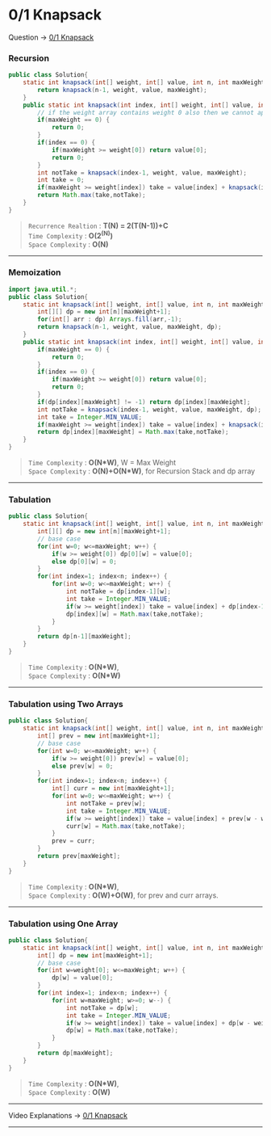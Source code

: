 # 0/1 Knapsack
Question -> [0/1 Knapsack](https://www.codingninjas.com/codestudio/problems/0-1-knapsack_920542)    

### Recursion
```java
public class Solution{
    static int knapsack(int[] weight, int[] value, int n, int maxWeight) {
        return knapsack(n-1, weight, value, maxWeight);
    }
    public static int knapsack(int index, int[] weight, int[] value, int maxWeight) {
        // if the weight array contains weight 0 also then we cannot apply this check, then we have to move till index=0
        if(maxWeight == 0) {
            return 0;
        }
        if(index == 0) {
            if(maxWeight >= weight[0]) return value[0];
            return 0;
        }
        int notTake = knapsack(index-1, weight, value, maxWeight);
        int take = 0;
        if(maxWeight >= weight[index]) take = value[index] + knapsack(index-1, weight, value, maxWeight-weight[index]);
        return Math.max(take,notTake);
    }
}
```         
> `Recurrence Realtion` : **T(N) = 2(T(N-1))+C**     
> `Time Complexity` : **O(2<sup>(N)</sup>)**          
> `Space Complexity` : **O(N)**    
---
### Memoization
```java
import java.util.*;
public class Solution{
    static int knapsack(int[] weight, int[] value, int n, int maxWeight) {
        int[][] dp = new int[n][maxWeight+1];
        for(int[] arr : dp) Arrays.fill(arr,-1);
        return knapsack(n-1, weight, value, maxWeight, dp);
    }
    public static int knapsack(int index, int[] weight, int[] value, int maxWeight, int[][] dp) {
        if(maxWeight == 0) {
            return 0;
        }
        if(index == 0) {
            if(maxWeight >= weight[0]) return value[0];
            return 0;
        }
        if(dp[index][maxWeight] != -1) return dp[index][maxWeight];
        int notTake = knapsack(index-1, weight, value, maxWeight, dp);
        int take = Integer.MIN_VALUE;
        if(maxWeight >= weight[index]) take = value[index] + knapsack(index-1, weight, value, maxWeight-weight[index], dp);
        return dp[index][maxWeight] = Math.max(take,notTake);
    }
}
```
> `Time Complexity` : **O(N\*W)**, W = Max Weight          
> `Space Complexity` : **O(N)+O(N\*W)**, for Recursion Stack and dp array
---
### Tabulation
```java
public class Solution{
    static int knapsack(int[] weight, int[] value, int n, int maxWeight) {
        int[][] dp = new int[n][maxWeight+1];
        // base case
        for(int w=0; w<=maxWeight; w++) {
            if(w >= weight[0]) dp[0][w] = value[0];
            else dp[0][w] = 0;
        }
        for(int index=1; index<n; index++) {
            for(int w=0; w<=maxWeight; w++) {
                int notTake = dp[index-1][w];
                int take = Integer.MIN_VALUE;
                if(w >= weight[index]) take = value[index] + dp[index-1][w-weight[index]];
                dp[index][w] = Math.max(take,notTake);
            }
        }
        return dp[n-1][maxWeight];
    }
}
```
> `Time Complexity` : **O(N\*W)**,             
> `Space Complexity` : **O(N\*W)**
---
### Tabulation using Two Arrays
```java
public class Solution{
    static int knapsack(int[] weight, int[] value, int n, int maxWeight) {
        int[] prev = new int[maxWeight+1];
        // base case
        for(int w=0; w<=maxWeight; w++) {
            if(w >= weight[0]) prev[w] = value[0];
            else prev[w] = 0;
        }
        for(int index=1; index<n; index++) {
            int[] curr = new int[maxWeight+1];
            for(int w=0; w<=maxWeight; w++) {
                int notTake = prev[w];
                int take = Integer.MIN_VALUE;
                if(w >= weight[index]) take = value[index] + prev[w - weight[index]];
                curr[w] = Math.max(take,notTake);
            }
            prev = curr;
        }
        return prev[maxWeight];
    }
}
```
> `Time Complexity` : **O(N\*W)**,            
> `Space Complexity` : **O(W)+O(W)**, for prev and curr arrays.
---
### Tabulation using One Array
```java
public class Solution{
    static int knapsack(int[] weight, int[] value, int n, int maxWeight) {
        int[] dp = new int[maxWeight+1];
        // base case
        for(int w=weight[0]; w<=maxWeight; w++) {
            dp[w] = value[0];
        }
        for(int index=1; index<n; index++) {
            for(int w=maxWeight; w>=0; w--) {
                int notTake = dp[w];
                int take = Integer.MIN_VALUE;
                if(w >= weight[index]) take = value[index] + dp[w - weight[index]];
                dp[w] = Math.max(take,notTake);
            }
        }
        return dp[maxWeight];
    }
}
```
> `Time Complexity` : **O(N\*W)**,            
> `Space Complexity` : **O(W)**
---
Video Explanations -> [0/1 Knapsack](https://youtu.be/GqOmJHQZivw?list=PLgUwDviBIf0qUlt5H_kiKYaNSqJ81PMMY)   
<hr>

